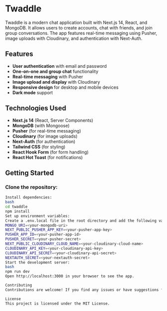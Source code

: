 # Twaddle

Twaddle is a modern chat application built with Next.js 14, React, and MongoDB. It allows users to create accounts, chat with friends, and join group conversations. The app features real-time messaging using Pusher, image uploads with Cloudinary, and authentication with Next-Auth.

## Features

- **User authentication** with email and password
- **One-on-one and group chat** functionality
- **Real-time messaging** with Pusher
- **Image upload and display** with Cloudinary
- **Responsive design** for desktop and mobile devices
- **Dark mode** support

## Technologies Used

- **Next.js 14** (React, Server Components)
- **MongoDB** (with Mongoose)
- **Pusher** (for real-time messaging)
- **Cloudinary** (for image uploads)
- **Next-Auth** (for authentication)
- **Tailwind CSS** (for styling)
- **React Hook Form** (for form handling)
- **React Hot Toast** (for notifications)

## Getting Started

### Clone the repository:

```bash
Install dependencies:
bash
cd twaddle
npm install
Set up environment variables:
Create a .env.local file in the root directory and add the following variables:
MONGO_URI=<your-mongodb-uri>
NEXT_PUBLIC_PUSHER_APP_KEY=<your-pusher-app-key>
PUSHER_APP_ID=<your-pusher-app-id>
PUSHER_SECRET=<your-pusher-secret>
NEXT_PUBLIC_CLOUDINARY_CLOUD_NAME=<your-cloudinary-cloud-name>
CLOUDINARY_API_KEY=<your-cloudinary-api-key>
CLOUDINARY_API_SECRET=<your-cloudinary-api-secret>
NEXTAUTH_SECRET=<your-nextauth-secret>
Start the development server:
bash
npm run dev
Open http://localhost:3000 in your browser to see the app.

Contributing
Contributions are welcome! If you find any issues or have suggestions for improvements, please open an issue or submit a pull request.

License
This project is licensed under the MIT License.
